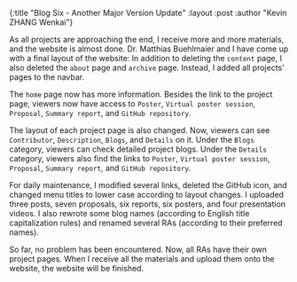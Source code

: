 {:title  "Blog Six - Another Major Version Update"
 :layout :post
 :author "Kevin ZHANG Wenkai"}

As all projects are approaching the end, I receive more and more materials, and the website is almost done. Dr. Matthias Buehlmaier and I have come up with a final layout of the website: In addition to deleting the ```content``` page, I also deleted the ```about``` page and ```archive``` page. Instead, I added all projects’ pages to the navbar.

The ```home``` page now has more information. Besides the link to the project page, viewers now have access to ```Poster```, ```Virtual poster session```, ```Proposal```, ```Summary report```, and ```GitHub repository```.

The layout of each project page is also changed. Now, viewers can see ```Contributor```, ```Description```, ```Blogs```, and ```Details``` on it. Under the ```Blogs``` category, viewers can check detailed project blogs. Under the ```Details``` category, viewers also find the links to ```Poster```, ```Virtual poster session```, ```Proposal```, ```Summary report```, and ```GitHub repository```.

For daily maintenance, I modified several links, deleted the GitHub icon, and changed menu titles to lower case according to layout changes. I uploaded three posts, seven proposals, six reports, six posters, and four presentation videos. I also rewrote some blog names (according to English title capitalization rules) and renamed several RAs (according to their preferred names).

So far, no problem has been encountered. Now, all RAs have their own project pages. When I receive all the materials and upload them onto the website, the website will be finished.